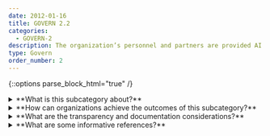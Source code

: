 ```yaml
---
date: 2012-01-16
title: GOVERN 2.2
categories:
  - GOVERN-2
description: The organization’s personnel and partners are provided AI risk management awareness education and training to enable them to perform their duties and responsibilities consistent with related policies, procedures, and agreements.
type: Govern
order_number: 2
---
```

{::options parse_block_html="true" /}


<details>
<summary markdown="span">**What is this subcategory about?**</summary>
<br>
Through regular training, AI actors should maintain awareness of:
* AI risk management goals and their role in achieving them. 
* organizational policies, applicable laws and regulations, and industry best practices and norms. 

</details>

<details>
<summary markdown="span">**How can organizations achieve the outcomes of this subcategory?**</summary>
* Establish policies for personnel addressing ongoing education about:
    * Applicable laws and regulations for AI systems.
    * Negative impacts that may arise from AI systems.
    * Organizational AI policies.
    * Trustworthy AI characteristics.
* Ensure organizational AI policies include mechanisms for internal AI personnel to acknowledge and commit to their roles and responsibilities.
* Ensure organizational policies address change management and include mechanisms to communicate and acknowledge substantial AI system changes.
* Define paths along internal and external chains of accountability to escalate risk concerns.

</details>

<details>
<summary markdown="span">**What are the transparency and documentation considerations?**</summary>
<br>
Column G goes here.

</details>

<details>
<summary markdown="span">**What are some informative references?**</summary>
<br>
Off. Comptroller Currency, Comptroller’s Handbook: Model Risk Management (Aug. 2021), https://www.occ.gov/publications-and-resources/publications/comptrollers-handbook/files/model-risk-management/index-model-risk-management.html.

</details>
